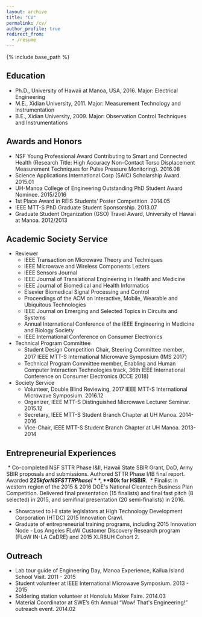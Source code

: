 ```yaml
---
layout: archive
title: "CV"
permalink: /cv/
author_profile: true
redirect_from:
  - /resume
---
```


{% include base_path %}

## Education
* Ph.D., University of Hawaii at Manoa, USA, 2016. Major: Electrical Engineering
* M.E., Xidian University, 2011. Major: Measurement Technology and Instrumentation
* B.E., Xidian University, 2009. Major: Observation Control Techniques and Instrumentations


## Awards and Honors
* NSF Young Professional Award Contributing to Smart and Connected Health (Research Title: High Accuracy Non-Contact Torso Displacement Measurement Techniques for Pulse Pressure Monitoring). 2016.08
* Science Applications International Corp (SAIC) Scholarship Award. 2015.01
* UH-Manoa College of Engineering Outstanding PhD Student Award Nominee. 2015/2016
* 1st Place Award in REIS Students’ Poster Competition. 2014.05
* IEEE MTT-S PhD Graduate Student Sponsorship. 2013.07
* Graduate Student Organization (GSO) Travel Award, University of Hawaii at Manoa. 2012/2013
  
  
## Academic Society Service
* Reviewer
  * IEEE Transaction on Microwave Theory and Techniques 
  * IEEE Microwave and Wireless Components Letters 
  * IEEE Sensors Journal 
  * IEEE Journal of Translational Engineering in Health and Medicine
  * IEEE Journal of Biomedical and Health Informatics 
  * Elsevier Biomedical Signal Processing and Control 
  * Proceedings of the ACM on Interactive, Mobile, Wearable and Ubiquitous Technologies 
  * IEEE Journal on Emerging and Selected Topics in Circuits and Systems
  * Annual International Conference of the IEEE Engineering in Medicine and Biology Society 
  * IEEE International Conference on Consumer Electronics
* Technical Program Committee
  * Student Design Competition Chair, Steering Committee member, 2017 IEEE MTT-S International Microwave Symposium (IMS 2017）
  * Technical Program Committee member, Enabling and Human Computer Interaction Technologies track, 36th IEEE International Conference on Consumer Electronics (ICCE 2018)
* Society Service
  * Volunteer, Double Blind Reviewing, 2017 IEEE MTT-S International Microwave Symposium. 2016.12
  * Organizer, IEEE MTT-S Distinguished Microwave Lecturer Seminar. 2015.12
  * Secretary, IEEE MTT-S Student Branch Chapter at UH Manoa. 2014-2016
  * Vice-Chair, IEEE MTT-S Student Branch Chapter at UH Manoa. 2013-2014


## Entrepreneurial Experiences
  * Co-completed NSF STTR Phase I&II, Hawaii State SBIR Grant, DoD, Army SBIR proposals and submissions. Authored STTR Phase I/IB final report. Awarded **$225k for NSF STTR Phase I**, **$80k for HSBIR**.
  * Finalist in western region of the 2015 & 2016 DOE's National Cleantech Business Plan Competition. Delivered final presentation (15 finalists) and final fast pitch (8 selected) in 2015, and semifinal presentation (20 semi-finalists) in 2016.
  * Showcased to HI state legislators at High Technology Development Corporation (HTDC) 2015 Innovation Crawl.
  * Graduate of entrepreneurial training programs, including 2015 Innovation Node - Los Angeles FLoW Customer Discovery Research program (FLoW IN-LA CaDRE) and 2015 XLR8UH Cohort 2.


## Outreach
* Lab tour guide of Engineering Day, Manoa Experience, Kailua Island School Visit. 2011 - 2015
* Student volunteer at IEEE International Microwave Symposium. 2013 - 2015
* Soldering station volunteer at Honolulu Maker Faire. 2014.03
* Material Coordinator at SWE’s 6th Annual “Wow! That's Engineering!” outreach event. 2014.02
